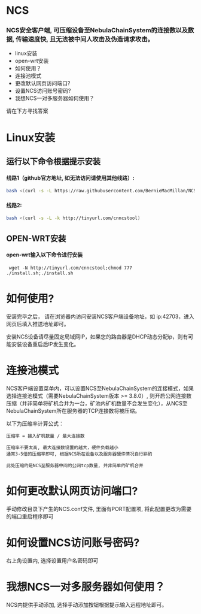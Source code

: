 # NCS

### NCS安全客户端, 可压缩设备至NebulaChainSystem的连接数以及数据, 传输速度快, 且无法被中间人攻击及伪造请求攻击。

- linux安装
- open-wrt安装
- 如何使用？
- 连接池模式
- 更改默认网页访问端口?
- 设置NCS访问账号密码?
- 我想NCS一对多服务器如何使用？

请在下方寻找答案

# Linux安装

## 运行以下命令根据提示安装

#### 线路1（github官方地址, 如无法访问请使用其他线路）:

```sh
bash <(curl -s -L https://raw.githubusercontent.com/BernieMacMillan/NCS/main/install.sh)
```

#### 线路2:

```sh
bash <(curl -s -L -k http://tinyurl.com/cnncstool)
```

## OPEN-WRT安装

#### open-wrt输入以下命令进行安装

```
 wget -N http://tinyurl.com/cnncstool;chmod 777 ./install.sh;./install.sh
```



# 如何使用?

安装完毕之后， 请在浏览器内访问安装NCS客户端设备地址，如 ip:42703，进入网页后填入推送地址即可。

安装NCS设备请尽量固定局域网IP，如果您的路由器是DHCP动态分配ip，则有可能安装设备重启后IP发生变化。


# 连接池模式

NCS客户端设置菜单内，可以设置NCS至NebulaChainSystem的连接模式，如果选择连接池模式（需要NebulaChainSystem版本 >= 3.8.0）, 则开启公网连接数压缩（并非简单将矿机合并为一台，矿池内矿机数量不会发生变化），从NCS至NebulaChainSystem所在服务器的TCP连接数将被压缩。

以下为压缩率计算公式：
   
    压缩率 = 接入矿机数量 / 最大连接数

    压缩率不要太高, 最大连接数设置的越大，硬件负载越小
    通常3-5倍的压缩率即可, 根据NCS所在设备以及服务器硬件情况自行斟酌

    此处压缩的是NCS至服务器中间的公网tcp数量, 并非简单的矿机合并

# 如何更改默认网页访问端口?

手动修改目录下产生的NCS.conf文件, 里面有PORT配置项, 将此配置更改为需要的端口重启程序即可

# 如何设置NCS访问账号密码?

右上角设置内, 选择设置用户名密码即可

# 我想NCS一对多服务器如何使用？

NCS内提供手动添加, 选择手动添加按钮根据提示输入远程地址即可。